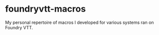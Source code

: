 # foundryvtt-macros
My personal repertoire of macros I developed for various systems ran on Foundry VTT.
